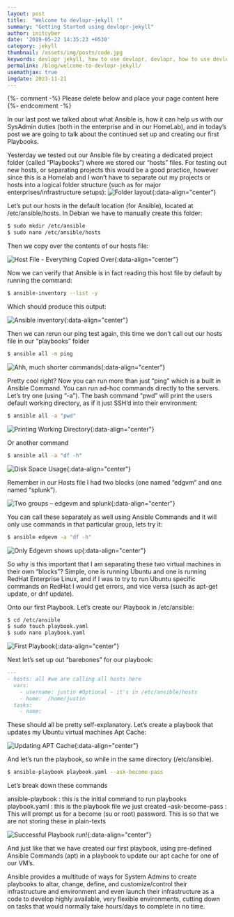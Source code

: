 ```yaml
---
layout: post
title:  "Welcome to devlopr-jekyll !"
summary: "Getting Started using devlopr-jekyll"
author: initcyber
date: '2019-05-22 14:35:23 +0530'
category: jekyll
thumbnail: /assets/img/posts/code.jpg
keywords: devlopr jekyll, how to use devlopr, devlopr, how to use devlopr-jekyll, devlopr-jekyll tutorial,best jekyll themes
permalink: /blog/welcome-to-devlopr-jekyll/
usemathjax: true
imgdate: 2023-11-21
---
```


{%- comment -%} Please delete below and place your page content here {%- endcomment -%}

In our last post we talked about what Ansible is, how it can help us with our SysAdmin duties (both in the enterprise and in our HomeLab), and in today’s post we are going to talk about the continued set up and creating our first Playbooks.

Yesterday we tested out our Ansible file by creating a dedicated project folder (called “Playbooks”) where we stored our “hosts” files. For testing out new hosts, or separating projects this would be a good practice, however since this is a Homelab and I won’t have to separate out my projects or hosts into a logical folder structure (such as for major enterprises/infrastructure setups):
![Folder layout](:/{{page.imgdate}}/2.png){:data-align="center"}

Let’s put our hosts in the default location (for Ansible), located at /etc/ansible/hosts. In Debian we have to manually create this folder:

```bash
$ sudo mkdir /etc/ansible
$ sudo nano /etc/ansible/hosts
```

Then we copy over the contents of our hosts file:

![Host File - Everything Copied Over](:/{{page.imgdate}}/3.png){:data-align="center"}

Now we can verify that Ansible is in fact reading this host file by default by running the command:

```bash
$ ansible-inventory --list -y
```

Which should produce this output:

![Ansible inventory](:/{{page.imgdate}}/4.png){:data-align="center"}

Then we can rerun our ping test again, this time we don’t call out our hosts file in our “playbooks” folder

```bash
$ ansible all -m ping
```

![Ahh, much shorter commands](:/{{page.imgdate}}/5.png){:data-align="center"}

Pretty cool right? Now you can run more than just “ping” which is a built in Ansible Command. You can run ad-hoc commands directly to the servers. Let’s try one (using “-a”). The bash command “pwd” will print the users default working directory, as if it just SSH’d into their environment:

```bash
$ ansible all -a "pwd"
```

![Printing Working Directory](:/{{page.imgdate}}/6.png){:data-align="center"}

Or another command

```bash
$ ansible all -a "df -h"
```

![Disk Space Usage](:/{{page.imgdate}}/7.png){:data-align="center"}

Remember in our Hosts file I had two blocks (one named “edgvm” and one named “splunk”).

![Two groups – edgevm and splunk](:/{{page.imgdate}}/8.png){:data-align="center"}

You can call these separately as well using Ansible Commands and it will only use commands in that particular group, lets try it:

```bash
$ ansible edgevm -a "df -h"
```

![Only Edgevm shows up](:/{{page.imgdate}}/9.png){:data-align="center"}

So why is this important that I am separating these two virtual machines in their own “blocks”? Simple, one is running Ubuntu and one is running RedHat Enterprise Linux, and if I was to try to run Ubuntu specific commands on RedHat I would get errors, and vice versa (such as apt-get update, or dnf update).

Onto our first Playbook. Let’s create our Playbook in /etc/ansible:

```bash
$ cd /etc/ansible
$ sudo touch playbook.yaml
$ sudo nano playbook.yaml
```

![First Playbook](:/{{page.imgdate}}/10.png){:data-align="center"}

Next let’s set up out “barebones” for our playbook:

```md
---
- hosts: all #we are calling all hosts here
  vars:
    - username: justin #Optional - it's in /etc/ansible/hosts
    - home:  /home/justin 
  tasks:
    - name: 
```

These should all be pretty self-explanatory. Let’s create a playbook that updates my Ubuntu virtual machines Apt Cache:

![Updating APT Cache](:/{{page.imgdate}}/11.png){:data-align="center"}

And let’s run the playbook, so while in the same directory (/etc/ansible).

```bash
$ ansible-playbook playbook.yaml --ask-become-pass
```

Let’s break down these commands

ansible-playbook : this is the initial command to run playbooks
playbook.yaml : this is the playbook file we just created
–ask-become-pass : This will prompt us for a become (su or root) password. This is so that we are not storing these in plain-texts

![Successful Playbook run!](:/{{page.imgdate}}/12.png){:data-align="center"}

And just like that we have created our first playbook, using pre-defined Ansible Commands (apt) in a playbook to update our apt cache for one of our VM’s.

Ansible provides a multitude of ways for System Admins to create playbooks to altar, change, define, and customize/control their infrastructure and environment and even launch their infrastructure as a code to develop highly available, very flexible environments, cutting down on tasks that would normally take hours/days to complete in no time.


